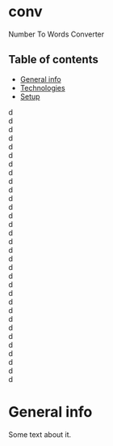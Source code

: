 # conv
 Number To Words Converter

## Table of contents
- [General info](#general-info)
- [Technologies](#technologies)
- [Setup](#setup)

d  
d  
d  
d  
d  
d  
d  
d  
d  
d  
d  
d  
d  
d  
d  
d  
d  
d  
d  
d  
d  
d  
d  
d  
d  
d  
d  
d  
d  
d  
d  
d  

# General info
Some text about it.